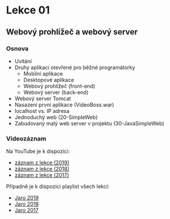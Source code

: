 Lekce 01
========

Webový prohlížeč a webový server
--------------------------------

### Osnova

- Uvítání
- Druhy aplikací otevřené pro běžné programátorky
    - Mobilní aplikace
    - Desktopové aplikace
    - Webový prohlížeč (front-end)
    - Webový server (back-end)
- Webový server Tomcat
- Nasazení první aplikace (VideoBoss.war)
- localhost vs. IP adresa
- Jednoduchý web (20-SimpleWeb)
- Zabudovaný malý web server v projektu (30-JavaSimpleWeb)


### Videozáznam

Na YouTube je k dispozici:
* [záznam z lekce (2019)](https://www.youtube.com/watch?v=Z0GMVrUqVJ4)
* [záznam z lekce (2018)](https://www.youtube.com/watch?v=nTyohnDlxCc)
* [záznam z lekce (2017)](https://www.youtube.com/watch?v=RJHKrGvxwIY)

Případně je k dispozici playlist všech lekcí:
* [Jaro 2019](https://www.youtube.com/playlist?list=PLTCx5oiCrIJ7I5m_zJtjZoLS-pxSi859Z)
* [Jaro 2018](https://www.youtube.com/playlist?list=PLTCx5oiCrIJ6mcuJ1VaY8s0mzFsaMUzp-)
* [Jaro 2017](https://www.youtube.com/playlist?list=PLUVJxzuCt9ATwP3dFn5xCHvObtu2EveNZ)
